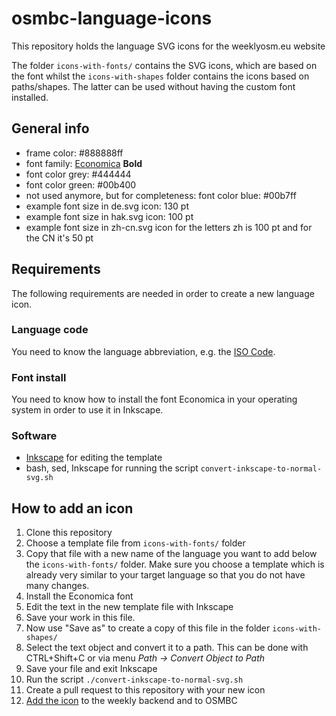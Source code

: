 # osmbc-language-icons

This repository holds the language SVG icons for the weeklyosm.eu website

The folder `icons-with-fonts/` contains the SVG icons, which are based on the font whilst the `icons-with-shapes` folder contains the icons based on paths/shapes. The latter can be used without having the custom font installed.


## General info

* frame color: #888888ff
* font family: [Economica](https://www.fontsquirrel.com/fonts/economica) __Bold__
* font color grey: #444444
* font color green: #00b400
* not used anymore, but for completeness: font color blue: #00b7ff
* example font size in de.svg icon: 130 pt
* example font size in hak.svg icon: 100 pt
* example font size in zh-cn.svg icon for the letters zh is 100 pt and for the CN it's 50 pt


## Requirements

The following requirements are needed in order to create a new language icon.


### Language code

You need to know the language abbreviation, e.g. the [ISO Code](https://en.wikipedia.org/wiki/List_of_ISO_639-1_codes).


### Font install

You need to know how to install the font Economica in your operating system in order to use it in Inkscape.


### Software

* [Inkscape](https://inkscape.org) for editing the template
* bash, sed, Inkscape for running the script `convert-inkscape-to-normal-svg.sh`


## How to add an icon

1. Clone this repository
2. Choose a template file from `icons-with-fonts/` folder
3. Copy that file with a new name of the language you want to add below the `icons-with-fonts/` folder. Make sure you choose a template which is already very similar to your target language so that you do not have many changes.
4. Install the Economica font
5. Edit the text in the new template file with Inkscape
6. Save your work in this file.
7. Now use "Save as" to create a copy of this file in the folder `icons-with-shapes/`
8. Select the text object and convert it to a path. This can be done with CTRL+Shift+C or via menu _Path → Convert Object to Path_
9. Save your file and exit Inkscape
10. Run the script `./convert-inkscape-to-normal-svg.sh`
11. Create a pull request to this repository with your new icon
12. [Add the icon](https://osmbc.openstreetmap.de/dokuwiki/osmbc:how_to_add_a_new_language_icon) to the weekly backend and to OSMBC

